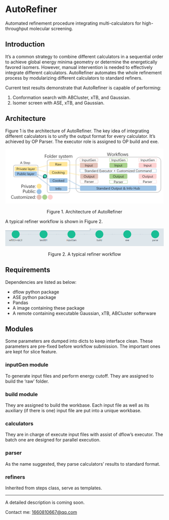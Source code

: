 # AutoRefiner

Automated refinement procedure integrating multi-calculators for high-throughput molecular screening.

## Introduction

It’s a common strategy to combine different calculators in a sequential order to achieve global energy minima geometry or determine the energetically favored isomers. However, manual intervention is needed to effectively integrate different calculators. AutoRefiner automates the whole refinement process by modularizing different calculators to standard refiners.

Current test results demonstrate that AutoRefiner is capable of performing: 

1. Conformation search with ABCluster, xTB, and Gaussian.
2. Isomer screen with ASE, xTB, and Gaussian.

## Architecture

Figure 1 is the architecture of AutoRefiner. The key idea of integrating different calculators is to unify the output format for every calculator. It’s achieved by OP Parser. The executor role is assigned to OP build and exe.

![archi](./archi.png)



<center>Figure 1. Architecture of AutoRefiner </center>

A typical refiner workflow is shown in Figure 2.

![xtb](./xtb.png)

<center>Figure 2. A typical refiner workflow </center>

## Requirements

Dependencies are listed as below:

* dflow python package
* ASE python package
* Pandas
* A image containing these package
* A remote containing executable Gaussian, xTB, ABCluster softerware

## Modules

Some parameters are dumped into dicts to keep interface clean. These parameters are pre-fixed before workflow submission. The important ones are kept for slice feature.

### inputGen module

To generate input files and perform energy cutoff. They are assigned to build the ‘raw’ folder.

### build module

They are assigned to build the workbase. Each input file as well as its auxiliary (if there is one) input file are put into a unique workbase. 

### calculators

They are in charge of execute input files with assist of dflow’s executor. The batch one are designed for parallel execution.

### parser

As the name suggested, they parse calculators’ results to standard format.

### refiners

Inherited from steps class, serve as templates.

----

A detailed description is coming soon.

Contact me: 1660810667@qq.com
